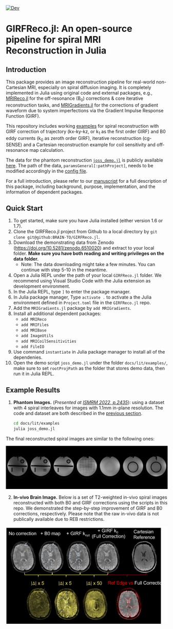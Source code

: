 [![Dev](https://img.shields.io/badge/docs-dev-blue.svg)](https://brain-to.github.io/GIRFReco)

# GIRFReco.jl: An open-source pipeline for spiral MRI Reconstruction in Julia

## Introduction

This package provides an image reconstruction pipeline for real-world non-Cartesian MRI, especially on spiral diffusion imaging. It is completely implemented in Julia using original code and external packages, e.g., [MRIReco.jl](https://magneticresonanceimaging.github.io/MRIReco.jl/latest/) for the off-resonance (B<sub>0</sub>) corrections & core iterative reconstruction tasks, and [MRIGradients.jl](https://github.com/BRAIN-TO/MRIGradients.jl) for the corrections of gradient waveform due to system imperfections via the Gradient Impulse Response Function (GIRF).

This repository includes working [examples](./docs/lit/examples/) for spiral reconstruction with GIRF correction of trajectory (kx-ky-kz, or k<sub>1</sub> as the first order GIRF) and B0 eddy currents (k<sub>0</sub> as zeroth order GIRF), iterative reconstruction (cg-SENSE) and a Cartesian reconstruction example for coil sensitivity and off-resonance map calculation.

The data for the phantom reconstruction [`joss_demo.jl`](./docs/lit/examples/joss_demo.jl) is publicly available [here](https://www.doi.org/10.5281/zenodo.6510021). The path of the data, `paramsGeneral[:pathProject]`, needs to be modified accordingly in the [config file](./docs/lit/examples/ReconConfig_joss_demo.jl).

For a full introduction, please refer to our [manuscript](./paper.md) for a full description of this package, including background, purpose, implementation, and the information of dependent packages.

## Quick Start

1. To get started, make sure you have Julia installed (either version 1.6 or 1.7).
2. Clone the GIRFReco.jl project from Github to a local directory by `git clone git@github:BRAIN-TO/GIRFReco.jl`.
3. Download the demonstrating data from Zenodo (https://doi.org/10.5281/zenodo.6510020) and extract to your local folder. **Make sure you have both reading and writing privileges on the data folder.**
    * Note: The data downloading might take a few minutes. You can continue with step 5-10 in the meantime.
4. Open a Julia REPL under the path of your local `GIRFReco.jl` folder. We recommend using Visual Studio Code with the Julia extension as development environment.
5. In the Julia REPL, type `]` to enter the package manager.
6. In Julia package manager, Type `activate .` to activate a the Julia environment defined in `Project.toml` file in the `GIRFReco.jl` repo.
7. Add the `MRIGradients.jl` package by `add MRIGradients`.
8. Install all additional dependent packages:
    * `add MRIReco`
    * `add MRIFiles`
    * `add MRIBase`
    * `add ImageUtils`
    * `add MRICoilSensitivities`
    * `add FileIO`
9. Use command `instantiate` in Julia package manager to install all of the dependenies.
10. Open the demo script `joss_demo.jl` under the folder `docs/lit/examples/`, make sure to set `rootProjPath` as the folder that stores demo data, then run it in Julia REPL.

## Example Results

1. **Phantom Images.** (*Presented at [ISMRM 2022, p.2435](https://archive.ismrm.org/2022/2435.html)*): using a dataset with 4 spiral interleaves for images with 1.1mm in-plane resolution. The code and dataset are both described in the [previous section](#quick-start).

    ```bash
    cd docs/lit/examples
    julia joss_demo.jl
    ```

The final reconstructed spiral images are similar to the following ones:

![Phantom Image](./docs/figs/Phantom-demo.png)

2. **In-vivo Brain Image.** Below is a set of T2-weighted in-vivo spiral images reconstructed with both B0 and GIRF corrections using the scripts in this repo. We demonstrated the step-by-step improvement of GIRF and B0 corrections, respectively. Please note that the raw in-vivo data is not publically available due to REB restrictions.

![In-vivo Brain Image](./docs/figs/In-vivo-demo.png)
